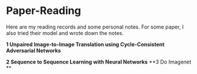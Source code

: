 # Paper-Reading
Here are my reading records and some personal notes. For some paper, I also tried their model and wrote down the notes.

**1 Unpaired Image-to-Image Translation using Cycle-Consistent Adversarial Networks**

**2 Sequence to Sequence Learning with Neural Networks**
**3 Do Imagenet **
